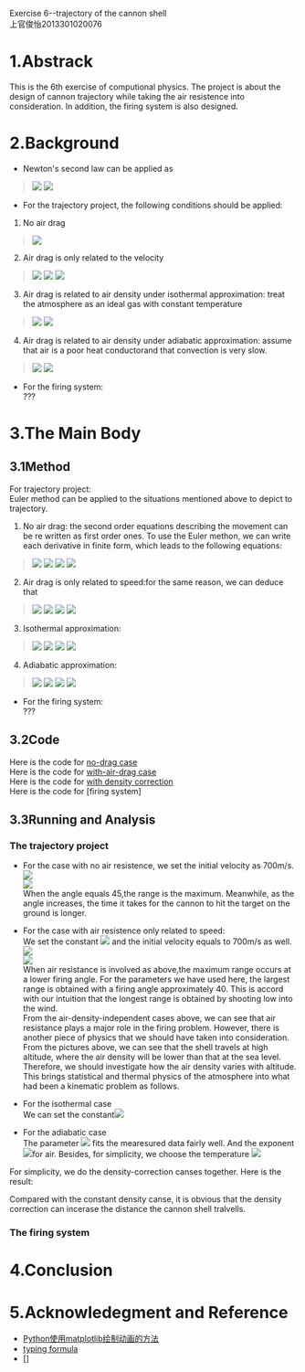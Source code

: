 Exercise 6--trajectory of the cannon shell  
上官俊怡2013301020076
# 1.Abstrack  
This is the 6th exercise of computional physics. The project is about the design of cannon trajectory while taking the air resistence into consideration. In addition, the firing system is also designed.  
# 2.Background
- Newton's second law can be applied as   
> <img src="http://chart.googleapis.com/chart?cht=tx&chl=%5Cfrac%7Bd%5E%7B2%7Dx%7D%7Bdt_%7B2%7D%7D%3Da_%7Bx%7D%3D%5Cfrac%7BF_%7Bx%7D%7D%7Bm%7D%3D%5Cfrac%7BF_%7Bdrag%2Cx%7D%7D%7Bm%7D" style="border:none;" />  
> <img src="http://chart.googleapis.com/chart?cht=tx&chl=%5Cfrac%7Bd%5E%7B2%7Dy%7D%7Bdt_%7B2%7D%7D%3Da_%7By%7D%3D%5Cfrac%7BF_%7By%7D%7D%7Bm%7D%3D-g%2B%5Cfrac%7BF_%7Bdrag%2Cy%7D%7D%7Bm%7D" style="border:none;" />  

- For the trajectory project, the following conditions should be  applied:   

1. No air drag    
> <img src="http://chart.googleapis.com/chart?cht=tx&chl=F_%7Bdrag%2Cx%7D%3DF_%7Bdrag%2Cy%7D%3D0" style="border:none;" />  

2. Air drag is only related to the velocity     
> <img src="http://chart.googleapis.com/chart?cht=tx&chl=%5Cfrac%7BF_%7Bdrag%7D%7D%7Bm%7D%3D-Bv%5E%7B2%7D" style="border:none;" />  
> <img src="http://chart.googleapis.com/chart?cht=tx&chl=F_%7Bdrag%2Cx%7D%3D-mBvv_%7Bx%7D" style="border:none;" />  
> <img src="http://chart.googleapis.com/chart?cht=tx&chl=F_%7Bdrag%2Cy%7D%3D-mBvv_%7By%7D" style="border:none;" />  

3. Air drag is related to air density under isothermal approximation: treat the atmosphere as an ideal gas with constant temperature  
> <img src="http://chart.googleapis.com/chart?cht=tx&chl=F_%7Bdrag%7D%3D-%5Cfrac%7B%5Crho%20%7D%7B%5Crho%20_%7B0%7D%7DmBv%5E%7B2%7D" style="border:none;" />  
> <img src="http://chart.googleapis.com/chart?cht=tx&chl=%5Crho%20%3D%5Crho_%7B0%7De%5E%7B-mgy%2Fk_%7BB%7DT%7D%3D%20%5Crho_%7B0%7De%5E%7B-y%2Fy_%7B0%7D%7D" style="border:none;" />  

4. Air drag is related to air density under adiabatic approximation: assume that air is a poor heat conductorand that convection is very slow.  
> <img src="http://chart.googleapis.com/chart?cht=tx&chl=F_%7Bdrag%7D%3D-%5Cfrac%7B%5Crho%20%7D%7B%5Crho%20_%7B0%7D%7DmBv%5E%7B2%7D" style="border:none;" />  
> <img src="http://chart.googleapis.com/chart?cht=tx&chl=%5Crho%20%3D%5Crho_%7B0%7D(1-%5Cfrac%7Bay%7D%7BT_%7B0%7D%7D)%5E%7B%5Calpha%20%7D" style="border:none;" />

- For the firing system:  
 ???      

# 3.The Main Body    
## 3.1Method  
For trajectory project:  
Euler method can be applied to the situations mentioned above to depict to trajectory.  

1. No air drag: the second order equations describing the movement can be re written as first order ones. To use the Euler methon, we can write each derivative in finite form, which leads to the following equations:  
> <img src="http://chart.googleapis.com/chart?cht=tx&chl=x_%7Bi%2B1%7D%3Dx_%7Bi%7D%2Bv_%7Bx%2Ci%7D%5CDelta%20t" style="border:none;" />  
> <img src="http://chart.googleapis.com/chart?cht=tx&chl=v_%7Bx%2Ci%2B1%7D%3Dv_%7Bx%2Ci%7D" style="border:none;" />  
> <img src="http://chart.googleapis.com/chart?cht=tx&chl=y_%7Bi%2B1%7D%3Dy_%7Bi%7D%2Bv_%7By%2Ci%7D%5CDelta%20t" style="border:none;" />  
> <img src="http://chart.googleapis.com/chart?cht=tx&chl=v_%7By%2Ci%2B1%7D%3Dv_%7By%2Ci%7D-g%5CDelta%20t" style="border:none;" />  

2. Air drag is only related to speed:for the same reason, we can deduce that  
> <img src="http://chart.googleapis.com/chart?cht=tx&chl=x_%7Bi%2B1%7D%3Dx_%7Bi%7D%2Bv_%7Bx%2Ci%7D%5CDelta%20t" style="border:none;" />  
> <img src="http://chart.googleapis.com/chart?cht=tx&chl=v_%7Bx%2Ci%2B1%7D%3Dv_%7Bx%2Ci%7D-Bvv_%7Bx%2Ci%7D%5CDelta%20t" style="border:none;" />  
> <img src="http://chart.googleapis.com/chart?cht=tx&chl=y_%7Bi%2B1%7D%3Dy_%7Bi%7D%2Bv_%7By%2Ci%7D%5CDelta%20t" style="border:none;" />  
> <img src="http://chart.googleapis.com/chart?cht=tx&chl=v_%7By%2Ci%2B1%7D%3Dv_%7By%2Ci%7D-g%5CDelta%20t-Bvv_%7By%2Ci%7D%5CDelta%20t" style="border:none;" />  

3. Isothermal approximation:  
> <img src="http://chart.googleapis.com/chart?cht=tx&chl=x_%7Bi%2B1%7D%3Dx_%7Bi%7D%2Bv_%7Bx%2Ci%7D%5CDelta%20t" style="border:none;" />  
> <img src="http://chart.googleapis.com/chart?cht=tx&chl=v_%7Bx%2Ci%2B1%7D%3Dv_%7Bx%2Ci%7D-Be%5E%7B-y_%7Bi%7D%2Fy_%7B0%7D%7Dvv_%7Bx%2Ci%7D%5CDelta%20t" style="border:none;" />  
> <img src="http://chart.googleapis.com/chart?cht=tx&chl=y_%7Bi%2B1%7D%3Dy_%7Bi%7D%2Bv_%7By%2Ci%7D%5CDelta%20t" style="border:none;" />  
> <img src="http://chart.googleapis.com/chart?cht=tx&chl=v_%7By%2Ci%2B1%7D%3Dv_%7By%2Ci%7D-g%5CDelta%20t-Be%5E%7B-y_%7Bi%7D%2Fy_%7B0%7D%7Dvv_%7By%2Ci%7D%5CDelta%20t" style="border:none;" />  

4. Adiabatic approximation:  
> <img src="http://chart.googleapis.com/chart?cht=tx&chl=x_%7Bi%2B1%7D%3Dx_%7Bi%7D%2Bv_%7Bx%2Ci%7D%5CDelta%20t" style="border:none;" />  
> <img src="http://chart.googleapis.com/chart?cht=tx&chl=v_%7Bx%2Ci%2B1%7D%3Dv_%7Bx%2Ci%7D-B(1-%5Cfrac%7Bay_%7Bi%7D%7D%7BT_%7B0%7D%7D)%5E%7B%5Calpha%20%7Dvv_%7Bx%2Ci%7D%5CDelta%20t" style="border:none;" />  
> <img src="http://chart.googleapis.com/chart?cht=tx&chl=y_%7Bi%2B1%7D%3Dy_%7Bi%7D%2Bv_%7By%2Ci%7D%5CDelta%20t" style="border:none;" />  
> <img src="http://chart.googleapis.com/chart?cht=tx&chl=v_%7By%2Ci%2B1%7D%3Dv_%7By%2Ci%7D-g%5CDelta%20t-B(1-%5Cfrac%7Bay_%7Bi%7D%7D%7BT_%7B0%7D%7D)%5E%7B%5Calpha%20%7Dvv_%7By%2Ci%7D%5CDelta%20t" style="border:none;" />  

- For the firing system:  
???  

## 3.2Code  
Here is the code for [no-drag case](https://github.com/JunyiShangguan/computationalphysics_N2013301020076/blob/master/ex6_ch2.9/trajectory1.py)  
Here is the code for [with-air-drag case](https://github.com/JunyiShangguan/computationalphysics_N2013301020076/blob/master/ex6_ch2.9/trajectory2.py)  
Here is the code for [with density correction]()  
Here is the code for [firing system]   
## 3.3Running and Analysis  
### The trajectory project  
- For the case with no air resistence, we set the initial velocity as 700m/s.
![](https://github.com/JunyiShangguan/computationalphysics_N2013301020076/blob/master/ex6_ch2.9/no_drag.png)  
![](https://github.com/JunyiShangguan/computationalphysics_N2013301020076/blob/master/ex6_ch2.9/table1-nodrag.PNG)  
When the angle equals 45,the range is the maximum. Meanwhile, as the angle increases, the time it takes for the cannon to hit the target on the ground is longer.

- For the case with air resistence only related to speed:  
We set the constant <img src="http://chart.googleapis.com/chart?cht=tx&chl=B%3D4%5Ctimes%2010%5E%7B-5%7D%2Fm" style="border:none;" /> and the initial velocity equals to 700m/s as well.  
![](https://github.com/JunyiShangguan/computationalphysics_N2013301020076/blob/master/ex6_ch2.9/withdrag.png)  
![](https://github.com/JunyiShangguan/computationalphysics_N2013301020076/blob/master/ex6_ch2.9/table2-airdrag.PNG)  
When air resistance is involved as above,the maximum range occurs at a lower firing angle. For the parameters we have used here, the largest range is obtained with a firing angle approximately 40. This is accord with our intuition that the longest range is obtained by shooting low into the wind.  
From the air-density-independent cases above, we can see that air resistance plays a major role in the firing problem. However, there is another piece of physics that we should have taken into consideration. From the pictures above, we can see that the shell travels at high altitude, where the air density will be lower than that at the sea level. Therefore, we should investigate how the air density varies with altitude. This brings statistical and thermal physics of the atmosphere into what had been a kinematic problem as follows.  
- For the isothermal case  
We can set the constant<img src="http://chart.googleapis.com/chart?cht=tx&chl=y_%7B0%7D%3Dk_%7BB%7DT%2Fmg%5Capprox%201.0%5Ctimes%2010%5E%7B4%7Dm" style="border:none;" />  

- For the adiabatic case   
The parameter <img src="http://chart.googleapis.com/chart?cht=tx&chl=a%5Capprox%206.5%5Ctimes%2010%5E%7B-3%7DK%2Fm" style="border:none;" /> fits the mearesured data fairly well. And the exponent <img src="http://chart.googleapis.com/chart?cht=tx&chl=%5Calpha%20%5Capprox%202.5" style="border:none;" />for air. Besides, for simplicity, we choose the temperature <img src="http://chart.googleapis.com/chart?cht=tx&chl=T_%7B0%7D%3D300K" style="border:none;" />

For simplicity, we do the density-correction canses together. Here is the result:
![]()

Compared with the constant density canse, it is obvious that the density correction can incerase the distance the cannon shell tralvells.

### The firing system  
# 4.Conclusion  
# 5.Acknowledegment and Reference  
- [Python使用matplotlib绘制动画的方法](http://www.jb51.net/article/66441.htm)
- [typing formula](http://www.ruanyifeng.com/webapp/formula.html)
- []

